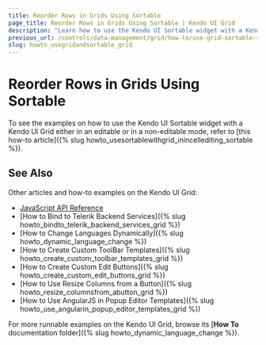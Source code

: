 ```yaml
---
title: Reorder Rows in Grids Using Sortable
page_title: Reorder Rows in Grids Using Sortable | Kendo UI Grid
description: "Learn how to use the Kendo UI Sortable widget with a Kendo UI Grid either in editable or non-editable modes."
previous_url: /controls/data-management/grid/how-to/use-grid-sortable-reorder
slug: howto_usegridandsortable_grid
---
```


# Reorder Rows in Grids Using Sortable

To see the examples on how to use the Kendo UI Sortable widget with a Kendo UI Grid either in an editable or in a non-editable mode, refer to [this how-to article]({% slug howto_usesortablewithgrid_inincellediting_sortable %}).

## See Also

Other articles and how-to examples on the Kendo UI Grid:

* [JavaScript API Reference](/api/javascript/ui/grid)
* [How to Bind to Telerik Backend Services]({% slug howto_bindto_telerik_backend_services_grid %})
* [How to Change Languages Dynamically]({% slug howto_dynamic_language_change %})
* [How to Create Custom ToolBar Templates]({% slug howto_create_custom_toolbar_templates_grid %})
* [How to Create Custom Edit Buttons]({% slug howto_create_custom_edit_buttons_grid %})
* [How to Use Resize Columns from a Button]({% slug howto_resize_columnsfrom_abutton_grid %})
* [How to Use AngularJS in Popup Editor Templates]({% slug howto_use_angularin_popup_editor_templates_grid %})

For more runnable examples on the Kendo UI Grid, browse its [**How To** documentation folder]({% slug howto_dynamic_language_change %}).
